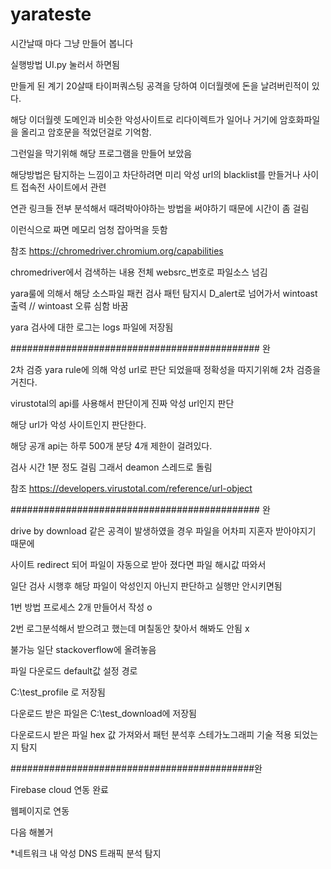 # yarateste
시간날때 마다 그냥 만들어 봅니다

실행방법 UI.py 눌러서 하면됨

만들게 된 계기 
20살때 타이퍼쿼스팅 공격을 당하여 이더월렛에 돈을 날려버린적이 있다.

해당 이더월렛 도메인과 비슷한 악성사이트로 리다이렉트가 일어나 거기에 암호화파일을 올리고 암호문을 적었던걸로 기억함.

그런일을 막기위해 해당 프로그램을 만들어 보았음



해당방법은 탐지하는 느낌이고 차단하려면 미리 악성 url의 blacklist를 만들거나 사이트 접속전 사이트에서 관련

연관 링크들 전부 분석해서 때려박아야하는 방법을 써야하기 때문에 시간이 좀 걸림 

이런식으로 짜면 메모리 엄청 잡아먹을 듯함

참조 https://chromedriver.chromium.org/capabilities

chromedriver에서 검색하는 내용 전체 websrc_번호로 파일소스 넘김 

yara룰에 의해서 해당 소스파일 패컨 검사 패턴 탐지시 D_alert로 넘어가서 wintoast 출력 // wintoast 오류 심함 바꿈

yara 검사에 대한 로그는 logs 파일에 저장됨

############################################# 완 



2차 검증
yara rule에 의해 악성 url로 판단 되었을때 정확성을 따지기위해 2차 검증을 거친다.

virustotal의 api를 사용해서 판단이게 진짜 악성 url인지 판단

해당 url가 악성 사이트인지 판단한다.

해당 공개 api는 하루 500개 분당 4개 제한이 걸려있다.

검사 시간 1분 정도 걸림 그래서 deamon 스레드로 돌림

참조 https://developers.virustotal.com/reference/url-object

############################################# 완 


   
drive by download 같은 공격이 발생하였을 경우 파일을 어차피 지혼자 받아야지기 때문에

사이트 redirect 되어 파일이 자동으로 받아 졌다면 파일 해시값 따와서 

일단 검사 시행후 해당 파일이 악성인지 아닌지 판단하고 실행만 안시키면됨

1번 방법 프로세스 2개 만들어서 작성 o

2번 로그분석해서 받으려고 했는데 며칠동안 찾아서 해봐도 안됨 x 

불가능 일단 stackoverflow에 올려놓음

파일 다운로드 default값 설정 경로 

C:\\test_profile 로 저장됨

다운로드 받은 파일은 C:\\test_download에 저장됨

다운로드시 받은 파일 hex 값 가져와서 패턴 분석후 스테가노그래피 기술 적용 되었는지 탐지  

############################################완



Firebase cloud 연동 완료 

웹페이지로 연동 

다음 해볼거

*네트워크 내 악성 DNS 트래픽 분석 탐지
